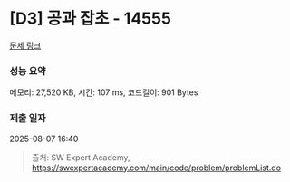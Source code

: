# [D3] 공과 잡초 - 14555 

[문제 링크](https://swexpertacademy.com/main/code/problem/problemDetail.do?contestProbId=AYGtoa3qARcDFARC) 

### 성능 요약

메모리: 27,520 KB, 시간: 107 ms, 코드길이: 901 Bytes

### 제출 일자

2025-08-07 16:40



> 출처: SW Expert Academy, https://swexpertacademy.com/main/code/problem/problemList.do